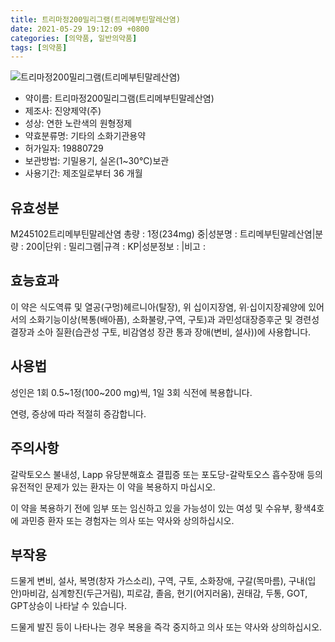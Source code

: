 ```yaml
---
title: 트리마정200밀리그램(트리메부틴말레산염)
date: 2021-05-29 19:12:09 +0800
categories: [의약품, 일반의약품]
tags: [의약품]
---
```

![트리마정200밀리그램(트리메부틴말레산염)](https://nedrug.mfds.go.kr/pbp/cmn/itemImageDownload/154065480340000011)

- 약이름: 트리마정200밀리그램(트리메부틴말레산염)
- 제조사: 진양제약(주)
- 성상: 연한 노란색의 원형정제
- 약효분류명: 기타의 소화기관용약
- 허가일자: 19880729
- 보관방법: 기밀용기, 실온(1~30℃)보관
- 사용기간: 제조일로부터 36 개월
## 유효성분
M245102트리메부틴말레산염
총량 : 1정(234mg) 중|성분명 : 트리메부틴말레산염|분량 : 200|단위 : 밀리그램|규격 : KP|성분정보 : |비고 :
## 효능효과
이 약은 식도역류 및 열공(구멍)헤르니아(탈장), 위 십이지장염, 위·십이지장궤양에 있어서의 소화기능이상(복통(배아픔), 소화불량,구역, 구토)과 과민성대장증후군 및 경련성 결장과 소아 질환(습관성 구토, 비감염성 장관 통과 장애(변비, 설사))에 사용합니다.

## 사용법
성인은 1회 0.5~1정(100~200 mg)씩, 1일 3회 식전에 복용합니다.

연령, 증상에 따라 적절히 증감합니다.

## 주의사항
갈락토오스 불내성, Lapp 유당분해효소 결핍증 또는 포도당-갈락토오스 흡수장애 등의 유전적인 문제가 있는 환자는 이 약을 복용하지 마십시오.

이 약을 복용하기 전에 임부 또는 임신하고 있을 가능성이 있는 여성 및 수유부, 황색4호에 과민증 환자 또는 경험자는 의사 또는 약사와 상의하십시오.

## 부작용
드물게 변비, 설사, 복명(창자 가스소리), 구역, 구토, 소화장애, 구갈(목마름), 구내(입안)마비감, 심계항진(두근거림), 피로감, 졸음, 현기(어지러움), 권태감, 두통, GOT, GPT상승이 나타날 수 있습니다.

드물게 발진 등이 나타나는 경우 복용을 즉각 중지하고 의사 또는 약사와 상의하십시오.

